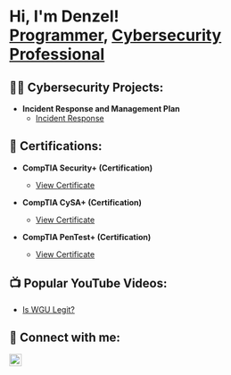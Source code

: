 <h1>Hi, I'm Denzel! <br/>
  <a href="https://github.com/joshmadakor1">Programmer</a>,
  <a href="https://www.linkedin.com/in/denzelfrimpong/">Cybersecurity Professional</a>
</h1>

<h2>👨‍💻 Cybersecurity Projects:</h2>

- <b>Incident Response and Management Plan</b>  
  - [Incident Response](https://github.com/CyberDenzel247/cyberdenzel247/blob/main/frimpong-wgu_d483_security_operations_screenshots%20-Completed.pdf)

<h2>📄 Certifications:</h2>

- <b>CompTIA Security+ (Certification)</b>  
  - <a href="https://github.com/CyberDenzel247/cyberdenzel247/blob/main/CompTIA%20Security%2B.pdf" target="_blank">View Certificate</a>

- <b>CompTIA CySA+ (Certification)</b>  
  - <a href="https://github.com/CyberDenzel247/cyberdenzel247/blob/main/CompTIA%20CySA%2B%20ce%20certificate%20(1).pdf" target="_blank">View Certificate</a>

- <b>CompTIA PenTest+ (Certification)</b>  
  - <a href="https://github.com/CyberDenzel247/cyberdenzel247/blob/main/CompTIA%20PenTest%2B%20ce%20certificate.pdf" target="_blank">View Certificate</a>



<h2>📺 Popular YouTube Videos:</h2>

- [Is WGU Legit?](https://www.youtube.com/watch?v=E2MwRWxDBkA)

<h2> 🤳 Connect with me:</h2>

[<img align="left" alt="JoshMadakor | LinkedIn" width="22px" src="https://cdn.jsdelivr.net/npm/simple-icons@v3/icons/linkedin.svg" />][linkedin]


[linkedin]:https://linkedin.com/in/denzelfrimpong
